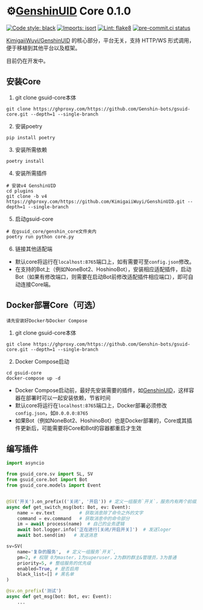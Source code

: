 # ⚙️[GenshinUID](https://github.com/KimigaiiWuyi/GenshinUID) Core 0.1.0

[![Code style: black](https://img.shields.io/badge/code%20style-black-000000.svg)](https://github.com/psf/black)
[![Imports: isort](https://img.shields.io/badge/%20imports-isort-%231674b1?&labelColor=ef8336)](https://pycqa.github.io/isort/)
[![Lint: flake8](https://img.shields.io/badge/lint-flake8-&labelColor=4C9C39)](https://flake8.pycqa.org/)
[![pre-commit.ci status](https://results.pre-commit.ci/badge/github/Genshin-bots/gsuid-core/master.svg)](https://results.pre-commit.ci/latest/github/Genshin-bots/gsuid-core/master)

[KimigaiiWuyi/GenshinUID](https://github.com/KimigaiiWuyi/GenshinUID) 的核心部分，平台无关，支持 HTTP/WS 形式调用，便于移植到其他平台以及框架。

目前仍在开发中。

## 安装Core

1. git clone gsuid-core本体

```shell
git clone https://ghproxy.com/https://github.com/Genshin-bots/gsuid-core.git --depth=1 --single-branch
```

2. 安装poetry

```shell
pip install poetry
```

3. 安装所需依赖

```shell
poetry install
```

4. 安装所需插件

```shell
# 安装v4 GenshinUID
cd plugins
git clone -b v4 https://ghproxy.com/https://github.com/KimigaiiWuyi/GenshinUID.git --depth=1 --single-branch
```

5. 启动gsuid-core

```shell
# 在gsuid_core/genshin_core文件夹内
poetry run python core.py
```

6. 链接其他适配端

+ 默认core将运行在`localhost:8765`端口上，如有需要可至`config.json`修改。
+ 在支持的Bot上（例如NoneBot2、HoshinoBot），安装相应适配插件，启动Bot（如果有修改端口，则需要在启动Bot前修改适配插件相应端口），即可自动连接Core端。

## Docker部署Core（可选）

`请先安装好Docker与Docker Compose`

1. git clone gsuid-core本体

```shell
git clone https://ghproxy.com/https://github.com/Genshin-bots/gsuid-core.git --depth=1 --single-branch
```

2. Docker Compose启动

```shell
cd gsuid-core
docker-compose up -d
```

- Docker Compose启动前，最好先安装需要的插件，如[GenshinUID](https://github.com/KimigaiiWuyi/GenshinUID)，这样容器在部署时可以一起安装依赖，节省时间
- 默认core将运行在`localhost:8765`端口上，Docker部署必须修改`config.json`，如`0.0.0.0:8765`
- 如果Bot（例如NoneBot2、HoshinoBot）也是Docker部署的，Core或其插件更新后，可能需要将Core和Bot的容器都重启才生效

## 编写插件


```python
import asyncio

from gsuid_core.sv import SL, SV
from gsuid_core.bot import Bot
from gsuid_core.models import Event


@SV('开关').on_prefix(('关闭', '开启')) # 定义一组服务`开关`，服务内有两个前缀触发器
async def get_switch_msg(bot: Bot, ev: Event):
    name = ev.text         # 获取消息除了命令之外的文字
    command = ev.command   # 获取消息中的命令部分
    im = await process(name)  # 自己的业务逻辑
    await bot.logger.info('正在进行[关闭/开启开关]')  # 发送loger
    await bot.send(im)   # 发送消息

sv=SV(
    name='复杂的服务',  # 定义一组服务`开关`,
    pm=2, # 权限 0为master，1为superuser，2为群的群主&管理员，3为普通
    priority=5, # 整组服务的优先级
    enabled=True, # 是否启用
    black_list=[] # 黑名单
)

@sv.on_prefix('测试')
async def get_msg(bot: Bot, ev: Event):
    ...
```
